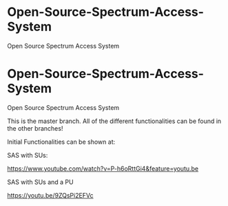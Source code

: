 # Open-Source-Spectrum-Access-System
Open Source Spectrum Access System
# Open-Source-Spectrum-Access-System
Open Source Spectrum Access System

This is the master branch. All of the different functionalities can be found in the other branches!

Initial Functionalities can be shown at:

SAS with SUs:

https://www.youtube.com/watch?v=P-h6oRttGi4&feature=youtu.be

SAS with SUs and a PU

https://youtu.be/9ZQsPi2EFVc

